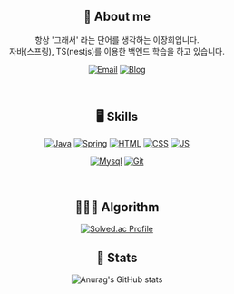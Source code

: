 <div align="center">

## 🫡 ️About me
<p>항상 '그래서' 라는 단어를 생각하는 이장희입니다.
     <br>자바(스프링), TS(nestjs)를 이용한 백엔드 학습을 하고 있습니다. 
</p>

[![Email](https://img.shields.io/badge/Email-EA4335?style=flat-square&logo=gmail&logoColor=white)](mailto:janghee5395@gmail.com)
[![Blog](https://img.shields.io/badge/TistoryBlog-gray?style=flat-square)](https://jangsarchive.tistory.com)

 <br>

##  🖥️ Skills


[![Java](https://img.shields.io/badge/Java-teal?style=flat-square&logo=Java&logoColor=white)](#)
[![Spring](https://img.shields.io/badge/Spring-67AA3C?style=flat-square&logo=Spring&logoColor=white)](#)
[![HTML](https://img.shields.io/badge/HTML-E34F26?style=flat-square&logo=HTML5&logoColor=white)](#)
[![CSS](https://img.shields.io/badge/CSS-1572B6?style=flat-square&logo=CSS3&logoColor=white)](#)
[![JS](https://img.shields.io/badge/JavaScript-F7DF1E?style=flat-square&logo=JavaScript&logoColor=white)](#)


[![Mysql](https://img.shields.io/badge/Mysql-skyblue?style=flat-square&logo=Mysql&logoColor=black)](#)
[![Git](https://img.shields.io/badge/Git-black?style=flat-square&logo=Git&logoColor=white)](#)

<br>

</div>

<div align="center">

## 👨🏻‍💻 Algorithm

[![Solved.ac Profile](http://mazassumnida.wtf/api/v2/generate_badge?boj=janghee5395)](https://solved.ac/profile/janghee5395)

</div>

<div align="center">
 
 ## 💪 Stats
 
 ![Anurag's GitHub stats](https://github-readme-stats.vercel.app/api?username=JangAJang&theme=dark&show_icons=true)
 
 </div>
